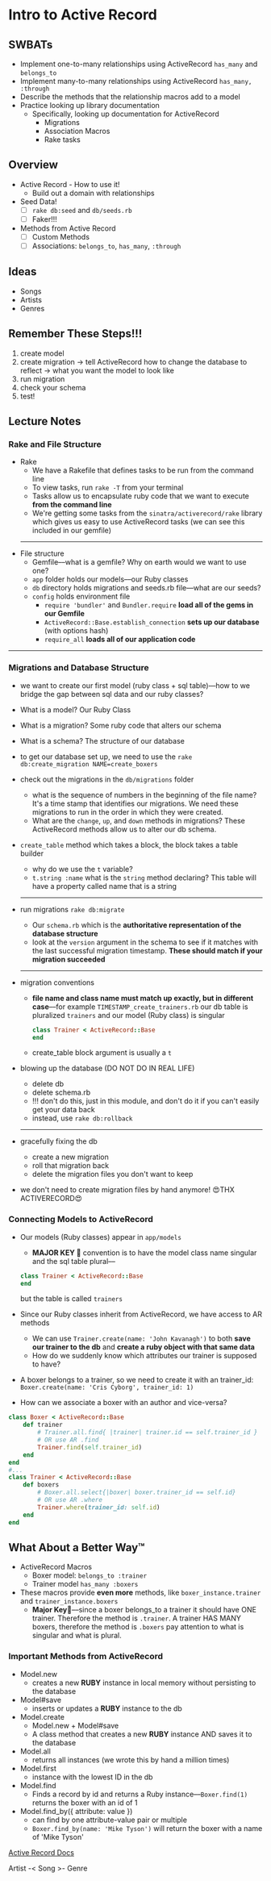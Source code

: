 Intro to Active Record
======================

## SWBATs

* Implement one-to-many relationships using ActiveRecord `has_many` and `belongs_to`
* Implement many-to-many relationships using ActiveRecord `has_many, :through`
* Describe the methods that the relationship macros add to a model
* Practice looking up library documentation
	* Specifically, looking up documentation for ActiveRecord
		* Migrations
		* Association Macros
		* Rake tasks

## Overview

- Active Record - How to use it!
	- Build out a domain with relationships
- Seed Data!
	- [ ] `rake db:seed` and `db/seeds.rb`
	- [ ] Faker!!!
- Methods from Active Record
	- [ ] Custom Methods
	- [ ] Associations: `belongs_to`, `has_many`, `:through`

## Ideas
- Songs
- Artists
- Genres

## Remember These Steps!!!

1. create model
2. create migration
	-> tell ActiveRecord how to change the database to reflect
	-> what you want the model to look like
3. run migration
4. check your schema
5. test!

## Lecture Notes

### Rake and File Structure

- Rake
	- We have a Rakefile that defines tasks to be run from the command line
	- To view tasks, run `rake -T` from your terminal
	- Tasks allow us to encapsulate ruby code that we want to execute **from the command line**
	- We're getting some tasks from the `sinatra/activerecord/rake` library which gives us easy to use ActiveRecord tasks (we can see this included in our gemfile)
	***
- File structure
	- Gemfile––what is a gemfile? Why on earth would we want to use one?
	- `app` folder holds our models––our Ruby classes
	- `db` directory holds migrations and seeds.rb file––what are our seeds?
	- `config` holds environment file
		- `require 'bundler'` and `Bundler.require` **load all of the gems in our Gemfile**
		- `ActiveRecord::Base.establish_connection` **sets up our database** (with options hash)
		- `require_all` **loads all of our application code**

---

### Migrations and Database Structure

- we want to create our first model \(ruby class + sql table\)––how to we bridge the gap between sql data and our ruby classes?
- What is a model? Our Ruby Class
- What is a migration? Some ruby code that alters our schema
- What is a schema? The structure of our database
- to get our database set up, we need to use the `rake db:create_migration NAME=create_boxers`
- check out the migrations in the `db/migrations` folder

	- what is the sequence of numbers in the beginning of the file name? It's a time stamp that identifies our migrations. We need these migrations to run in the order in which they were created.
	- What are the `change`, `up`, and `down` methods in migrations? These ActiveRecord methods allow us to alter our db schema.

- `create_table` method which takes a block, the block takes a table builder

	- why do we use the `t` variable?
	- `t.string :name` what is the `string` method declaring? This table will have a property called name that is a string

	***

- run migrations `rake db:migrate`

	- Our `schema.rb` which is the **authoritative representation of the database structure**
	- look at the `version` argument in the schema to see if it matches with the last successful migration timestamp. **These should match if your migration succeeded**

	***

- migration conventions

	- **file name and class name must match up exactly, but in different case**––for example `TIMESTAMP_create_trainers.rb` our db table is pluralized `trainers` and our model (Ruby class) is singular

		```ruby
		class Trainer < ActiveRecord::Base
		end
		```

	- create_table block argument is usually a `t`

- blowing up the database (DO NOT DO IN REAL LIFE)
	- delete db
	- delete schema.rb
	- !!! don't do this, just in this module, and don't do it if you can't easily get your data back
	- instead, use `rake db:rollback`
	***
- gracefully fixing the db
	- create a new migration
	- roll that migration back
	- delete the migration files you don't want to keep
- we don't need to create migration files by hand anymore! 😍THX ACTIVERECORD😍

### Connecting Models to ActiveRecord

- Our models (Ruby classes) appear in `app/models`
	- **MAJOR KEY 🔑** convention is to have the model class name singular and the sql table plural––
	```ruby
	class Trainer < ActiveRecord::Base
	end
	```
	but the table is called `trainers`
- Since our Ruby classes inherit from ActiveRecord, we have access to AR methods

	- We can use `Trainer.create(name: 'John Kavanagh')` to both **save our trainer to the db** and **create a ruby object with that same data**
	- How do we suddenly know which attributes our trainer is supposed to have?

- A boxer belongs to a trainer, so we need to create it with an trainer_id: `Boxer.create(name: 'Cris Cyborg', trainer_id: 1)`

- How can we associate a boxer with an author and vice-versa?

```ruby
class Boxer < ActiveRecord::Base
	def trainer
		# Trainer.all.find{ |trainer| trainer.id == self.trainer_id }
		# OR use AR .find
		Trainer.find(self.trainer_id)
	end
end
#...
class Trainer < ActiveRecord::Base
	def boxers
		# Boxer.all.select{|boxer| boxer.trainer_id == self.id}
		# OR use AR .where
		Trainer.where(trainer_id: self.id)
	end
end
```

## What About a Better Way™️

- ActiveRecord Macros
	- Boxer model: `belongs_to :trainer`
	- Trainer model `has_many :boxers`
- These macros provide **even more** methods, like `boxer_instance.trainer` and `trainer_instance.boxers`
	- **Major Key🔑**––since a boxer belongs_to a trainer it should have ONE trainer. Therefore the method is `.trainer`. A trainer HAS MANY boxers, therefore the method is `.boxers` pay attention to what is singular and what is plural.

### Important Methods from ActiveRecord

- Model.new
	- creates a new **RUBY** instance in local memory without persisting to the database
- Model\#save
	- inserts or updates a **RUBY** instance to the db
- Model.create
	- Model.new + Model\#save
	- A class method that creates a new **RUBY** instance AND saves it to the database
- Model.all
	- returns all instances (we wrote this by hand a million times)
- Model.first
	- instance with the lowest ID in the db
- Model.find
	- Finds a record by id and returns a Ruby instance––`Boxer.find(1)` returns the boxer with an id of 1
- Model.find_by\({ attribute: value }\)
	- can find by one attribute-value pair or multiple
	- `Boxer.find_by(name: 'Mike Tyson')` will return the boxer with a name of 'Mike Tyson'

[Active Record Docs](http://edgeguides.rubyonrails.org/active_record_migrations.html#using-the-up-down-methods)






Artist -< Song >- Genre


